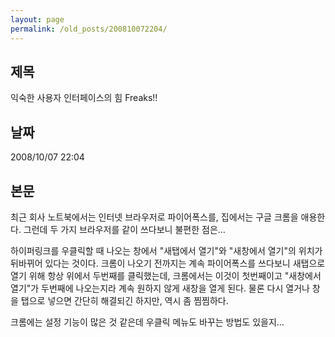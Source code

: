 ```yaml
---
layout: page
permalink: /old_posts/200810072204/
---
```


## 제목
익숙한 사용자 인터페이스의 힘 Freaks!!

## 날짜
2008/10/07 22:04

## 본문
최근 회사 노트북에서는 인터넷 브라우저로 파이어폭스를, 집에서는 구글 크롬을 애용한다.
그런데 두 가지 브라우저를 같이 쓰다보니 불편한 점은...

하이퍼링크를 우클릭할 때 나오는 창에서 "새탭에서 열기"와 "새창에서 열기"의 위치가 뒤바뀌어 있다는 것이다.
크롬이 나오기 전까지는 계속 파이어폭스를 쓰다보니 새탭으로 열기 위해 항상 위에서 두번째를 클릭했는데, 크롬에서는 이것이 첫번째이고 "새창에서 열기"가 두번째에 나오는지라 계속 원하지 않게 새창을 열게 된다.
물론 다시 열거나 창을 탭으로 넣으면 간단히 해결되긴 하지만, 역시 좀 찜찜하다.

크롬에는 설정 기능이 많은 것 같은데 우클릭 메뉴도 바꾸는 방법도 있을지...